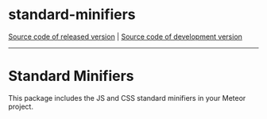 # standard-minifiers
[Source code of released version](https://github.com/meteor/meteor/tree/master/packages/standard-minifiers) | [Source code of development version](https://github.com/meteor/meteor/tree/devel/packages/standard-minifiers)
***

Standard Minifiers
===

This package includes the JS and CSS standard minifiers in your Meteor project.